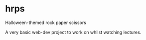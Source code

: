 # hrps
 Halloween-themed rock paper scissors

A very basic web-dev project to work on whilst watching lectures.
